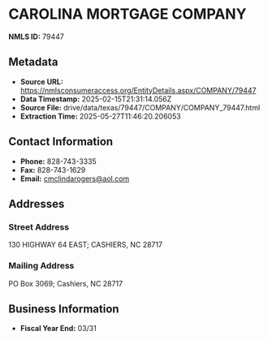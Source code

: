 # CAROLINA MORTGAGE COMPANY

**NMLS ID:** 79447

## Metadata
- **Source URL:** https://nmlsconsumeraccess.org/EntityDetails.aspx/COMPANY/79447
- **Data Timestamp:** 2025-02-15T21:31:14.056Z
- **Source File:** drive/data/texas/79447/COMPANY/COMPANY_79447.html
- **Extraction Time:** 2025-05-27T11:46:20.206053

## Contact Information
- **Phone:** 828-743-3335
- **Fax:** 828-743-1629
- **Email:** cmclindarogers@aol.com

## Addresses
### Street Address
130 HIGHWAY 64 EAST; CASHIERS, NC 28717

### Mailing Address
PO Box 3069; Cashiers, NC 28717

## Business Information
- **Fiscal Year End:** 03/31
